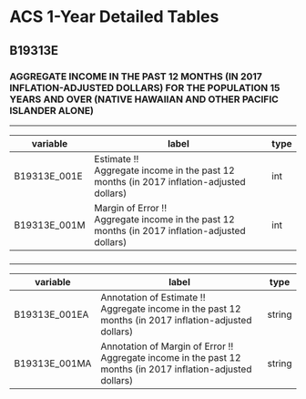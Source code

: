 # ACS 1-Year Detailed Tables

## B19313E

### AGGREGATE INCOME IN THE PAST 12 MONTHS (IN 2017 INFLATION-ADJUSTED DOLLARS) FOR THE POPULATION 15 YEARS AND OVER (NATIVE HAWAIIAN AND OTHER PACIFIC ISLANDER ALONE)

___

| variable | label | type |
| ----- | ----- | ----- |
| B19313E_001E | Estimate !!<br>Aggregate income in the past 12 months (in 2017 inflation-adjusted dollars) | int |
| B19313E_001M | Margin of Error !!<br>Aggregate income in the past 12 months (in 2017 inflation-adjusted dollars) | int |
### 

___

| variable | label | type |
| ----- | ----- | ----- |
| B19313E_001EA | Annotation of Estimate !!<br>Aggregate income in the past 12 months (in 2017 inflation-adjusted dollars) | string |
| B19313E_001MA | Annotation of Margin of Error !!<br>Aggregate income in the past 12 months (in 2017 inflation-adjusted dollars) | string |

